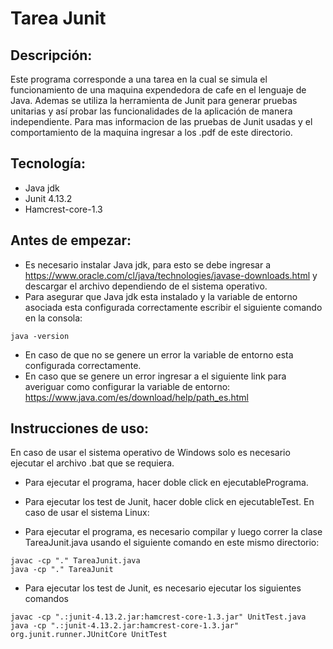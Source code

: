 # Tarea Junit

## Descripción:

Este programa corresponde a una tarea en la cual se simula el funcionamiento de una maquina expendedora de cafe en el lenguaje de Java. Ademas se utiliza la herramienta de Junit para generar pruebas unitarias y así probar las funcionalidades de la aplicación de manera independiente. Para mas informacion de las pruebas de Junit usadas y el comportamiento de la maquina ingresar a los .pdf de este directorio.

## Tecnología:

- Java jdk
- Junit 4.13.2
- Hamcrest-core-1.3

## Antes de empezar:

- Es necesario instalar Java jdk, para esto se debe ingresar a https://www.oracle.com/cl/java/technologies/javase-downloads.html y descargar el archivo dependiendo de el sistema operativo.
- Para asegurar que Java jdk esta instalado y la variable de entorno asociada esta configurada correctamente escribir el siguiente comando en la consola:
```
java -version
```
- En caso de que no se genere un error la variable de entorno esta configurada correctamente.
- En caso que se genere un error ingresar a el siguiente link para averiguar como configurar la variable de entorno: https://www.java.com/es/download/help/path_es.html

## Instrucciones de uso:

En caso de usar el sistema operativo de Windows solo es necesario ejecutar el archivo .bat que se requiera.
- Para ejecutar el programa, hacer doble click en ejecutablePrograma.
- Para ejecutar los test de Junit, hacer doble click en ejecutableTest.
En caso de usar el sistema Linux:

- Para ejecutar el programa, es necesario compilar y luego correr la clase TareaJunit.java usando el siguiente comando en este mismo directorio:
```
javac -cp "." TareaJunit.java
java -cp "." TareaJunit
```
- Para ejecutar los test de Junit, es necesario ejecutar los siguientes comandos
```
javac -cp ".:junit-4.13.2.jar:hamcrest-core-1.3.jar" UnitTest.java
java -cp ".:junit-4.13.2.jar:hamcrest-core-1.3.jar" org.junit.runner.JUnitCore UnitTest
```
